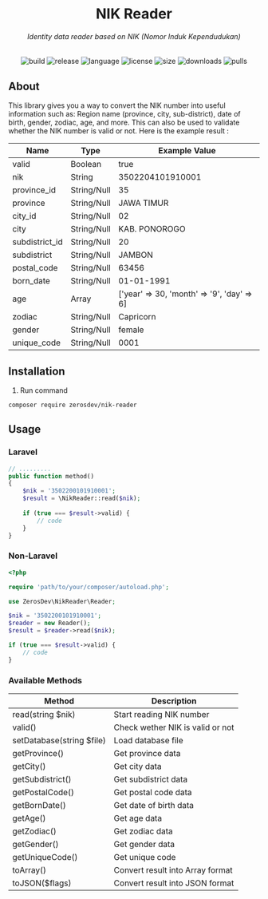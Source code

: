 <h1 align="center">NIK Reader</h1>
<h6 align="center">Identity data reader based on NIK (Nomor Induk Kependudukan)</h6>

<p align="center">
  <img src="https://github.com/ZerosDev/nik-reader/workflows/build/badge.svg" alt="build"/>
  <img src="https://img.shields.io/github/v/release/ZerosDev/nik-reader?include_prereleases" alt="release"/>
  <img src="https://img.shields.io/github/languages/top/ZerosDev/nik-reader" alt="language"/>
  <img src="https://img.shields.io/github/license/ZerosDev/nik-reader" alt="license"/>
  <img src="https://img.shields.io/github/languages/code-size/ZerosDev/nik-reader" alt="size"/>
  <img src="https://img.shields.io/github/downloads/ZerosDev/nik-reader/total" alt="downloads"/>
  <img src="https://img.shields.io/badge/PRs-welcome-brightgreen.svg" alt="pulls"/>
</p>

## About

This library gives you a way to convert the NIK number into useful information such as: Region name (province, city, sub-district), date of birth, gender, zodiac, age, and more. This can also be used to validate whether the NIK number is valid or not.
Here is the example result :

| Name           | Type        | Example Value                              |
|----------------|-------------|---------------------------------------------
| valid          | Boolean     | true                                       |
| nik            | String      | 3502204101910001                           |
| province_id    | String/Null | 35                                         |
| province       | String/Null | JAWA TIMUR                                 |
| city_id        | String/Null | 02                                         |
| city           | String/Null | KAB. PONOROGO                              |
| subdistrict_id | String/Null | 20                                         |
| subdistrict    | String/Null | JAMBON                                     |
| postal_code    | String/Null | 63456                                      |
| born_date      | String/Null | 01-01-1991                                 |
| age            | Array       | ['year' => 30, 'month' => '9', 'day' => 6] |
| zodiac         | String/Null | Capricorn                                  |
| gender         | String/Null | female                                     |
| unique_code    | String/Null | 0001                                       |

## Installation

1. Run command
<pre><code>composer require zerosdev/nik-reader</code></pre>

## Usage

### Laravel

```php
// .........
public function method()
{
    $nik = '3502200101910001';
    $result = \NikReader::read($nik);
    
    if (true === $result->valid) {
        // code
    }
}
```

### Non-Laravel

```php
<?php

require 'path/to/your/composer/autoload.php';

use ZerosDev\NikReader\Reader;

$nik = '3502200101910001';
$reader = new Reader();
$result = $reader->read($nik);

if (true === $result->valid) {
    // code
}
```

### Available Methods

| Method                    | Description                      |
|---------------------------|----------------------------------|
| read(string $nik)         | Start reading NIK number         |
| valid()                   | Check wether NIK is valid or not |
| setDatabase(string $file) | Load database file               |
| getProvince()             | Get province data                |
| getCity()                 | Get city data                    |
| getSubdistrict()          | Get subdistrict data             |
| getPostalCode()           | Get postal code data             |
| getBornDate()             | Get date of birth data           |
| getAge()                  | Get age data                     |
| getZodiac()               | Get zodiac data                  |
| getGender()               | Get gender data                  |
| getUniqueCode()           | Get unique code                  |
| toArray()                 | Convert result into Array format |
| toJSON($flags)            | Convert result into JSON format  |